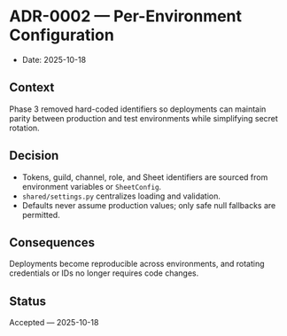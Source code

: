 # ADR-0002 — Per-Environment Configuration

- Date: 2025-10-18

## Context

Phase 3 removed hard-coded identifiers so deployments can maintain parity between production and test environments while simplifying secret rotation.

## Decision

- Tokens, guild, channel, role, and Sheet identifiers are sourced from environment variables or `SheetConfig`.
- `shared/settings.py` centralizes loading and validation.
- Defaults never assume production values; only safe null fallbacks are permitted.

## Consequences

Deployments become reproducible across environments, and rotating credentials or IDs no longer requires code changes.

## Status

Accepted — 2025-10-18
